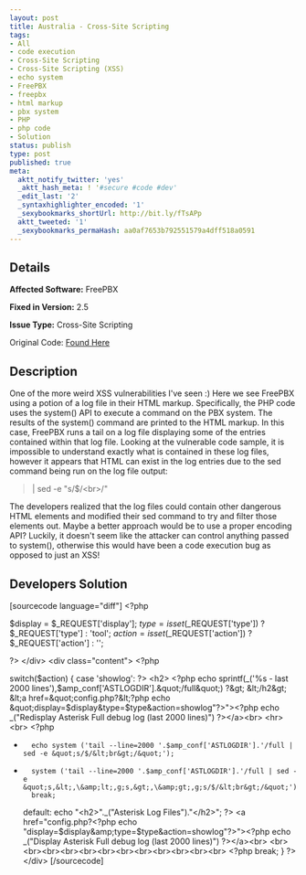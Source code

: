 ```yaml
---
layout: post
title: Australia - Cross-Site Scripting
tags:
- All
- code execution
- Cross-Site Scripting
- Cross-Site Scripting (XSS)
- echo system
- FreePBX
- freepbx
- html markup
- pbx system
- PHP
- php code
- Solution
status: publish
type: post
published: true
meta:
  aktt_notify_twitter: 'yes'
  _aktt_hash_meta: ! '#secure #code #dev'
  _edit_last: '2'
  _syntaxhighlighter_encoded: '1'
  _sexybookmarks_shortUrl: http://bit.ly/fTsAPp
  aktt_tweeted: '1'
  _sexybookmarks_permaHash: aa0af7653b792551579a4dff518a0591
---
```

## Details
__Affected Software:__ FreePBX

__Fixed in Version:__  2.5

__Issue Type:__ Cross-Site Scripting

Original Code: <a title="Australia" href="http://spotthevuln.com/2010/11/australia/" target="_blank">Found    Here</a>
## Description
One of the more weird XSS vulnerabilities I've seen :)
Here we see FreePBX using a potion of a log file in their HTML markup. Specifically, the PHP code uses the system() API to execute a command on the PBX system. The results of the system() command are printed to the HTML markup. In this case, FreePBX runs a tail on a log file displaying some of the entries contained within that log file. Looking at the vulnerable code sample, it is impossible to understand exactly what is contained in these log files, however it appears that HTML can exist in the log entries due to the sed command being run on the log file output:

<blockquote>| sed -e "s/$/&lt;br&gt;/"</blockquote>

The developers realized that the log files could contain other dangerous HTML elements and modified their sed command to try and filter those elements out. Maybe a better approach would be to use a proper encoding API?  Luckily, it doesn't seem like the attacker can control anything passed to system(), otherwise this would have been a code execution bug as opposed to just an XSS!

## Developers Solution
[sourcecode language="diff"]
&lt;?php

$display = $_REQUEST['display'];
$type = isset($_REQUEST['type']) ? $_REQUEST['type'] : 'tool';
$action = isset($_REQUEST['action']) ? $_REQUEST['action'] : '';

?&gt;
&lt;/div&gt;
&lt;div class=&quot;content&quot;&gt;
&lt;?php

switch($action) {
	case 'showlog':
?&gt;
		&lt;h2&gt;
			&lt;?php echo sprintf(_('%s - last 2000 lines'),$amp_conf['ASTLOGDIR'].&quot;/full&quot;) ?&gt;
		&lt;/h2&gt;
		&lt;a href=&quot;config.php?&lt;?php echo &quot;display=$display&amp;type=$type&amp;action=showlog&quot;?&gt;&quot;&gt;&lt;?php echo _(&quot;Redisplay Asterisk Full debug log (last 2000 lines)&quot;) ?&gt;&lt;/a&gt;&lt;br&gt;
		&lt;hr&gt;&lt;br&gt;
		&lt;?php
-		echo system ('tail --line=2000 '.$amp_conf['ASTLOGDIR'].'/full | sed -e &quot;s/$/&lt;br&gt;/&quot;');
+		system ('tail --line=2000 '.$amp_conf['ASTLOGDIR'].'/full | sed -e &quot;s,&lt;,\&amp;lt;,g;s,&gt;,\&amp;gt;,g;s/$/&lt;br&gt;/&quot;');
		break;

	default:
		echo &quot;&lt;h2&gt;&quot;._(&quot;Asterisk Log Files&quot;).&quot;&lt;/h2&gt;&quot;;
?&gt;
				&lt;a href=&quot;config.php?&lt;?php echo &quot;display=$display&amp;type=$type&amp;action=showlog&quot;?&gt;&quot;&gt;&lt;?php echo _(&quot;Display Asterisk Full debug log (last 2000 lines)&quot;) ?&gt;&lt;/a&gt;&lt;br&gt;
				&lt;br&gt;&lt;br&gt;&lt;br&gt;&lt;br&gt;&lt;br&gt;&lt;br&gt;&lt;br&gt;&lt;br&gt;&lt;br&gt;&lt;br&gt;&lt;br&gt;&lt;br&gt;
&lt;?php
    break;
}
?&gt;
&lt;/div&gt;
[/sourcecode]
